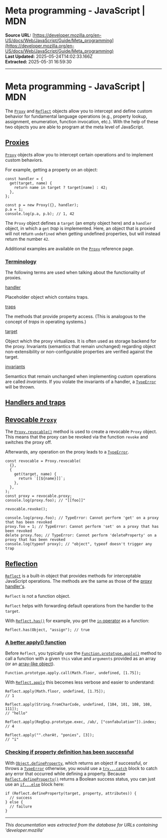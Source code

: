 # Meta programming - JavaScript | MDN

**Source URL:** [https://developer.mozilla.org/en-US/docs/Web/JavaScript/Guide/Meta_programming](https://developer.mozilla.org/en-US/docs/Web/JavaScript/Guide/Meta_programming)  
**Last Updated:** 2025-05-24T14:02:33.166Z  
**Extracted:** 2025-05-31 16:59:30

---

# Meta programming - JavaScript | MDN

The [`Proxy`](https://developer.mozilla.org/en-US/docs/Web/JavaScript/Reference/Global_Objects/Proxy) and [`Reflect`](https://developer.mozilla.org/en-US/docs/Web/JavaScript/Reference/Global_Objects/Reflect) objects allow you to intercept and define custom behavior for fundamental language operations (e.g., property lookup, assignment, enumeration, function invocation, etc.). With the help of these two objects you are able to program at the meta level of JavaScript.

## [Proxies](#proxies)

[`Proxy`](https://developer.mozilla.org/en-US/docs/Web/JavaScript/Reference/Global_Objects/Proxy) objects allow you to intercept certain operations and to implement custom behaviors.

For example, getting a property on an object:

```
const handler = {
  get(target, name) {
    return name in target ? target[name] : 42;
  },
};

const p = new Proxy({}, handler);
p.a = 1;
console.log(p.a, p.b); // 1, 42
```

The `Proxy` object defines a `target` (an empty object here) and a `handler` object, in which a `get` _trap_ is implemented. Here, an object that is proxied will not return `undefined` when getting undefined properties, but will instead return the number `42`.

Additional examples are available on the [`Proxy`](https://developer.mozilla.org/en-US/docs/Web/JavaScript/Reference/Global_Objects/Proxy) reference page.

### [Terminology](#terminology)

The following terms are used when talking about the functionality of proxies.

[handler](https://developer.mozilla.org/en-US/docs/Web/JavaScript/Reference/Global_Objects/Proxy/Proxy)

Placeholder object which contains traps.

[traps](#traps)

The methods that provide property access. (This is analogous to the concept of _traps_ in operating systems.)

[target](#target)

Object which the proxy virtualizes. It is often used as storage backend for the proxy. Invariants (semantics that remain unchanged) regarding object non-extensibility or non-configurable properties are verified against the target.

[invariants](#invariants)

Semantics that remain unchanged when implementing custom operations are called _invariants_. If you violate the invariants of a handler, a [`TypeError`](https://developer.mozilla.org/en-US/docs/Web/JavaScript/Reference/Global_Objects/TypeError) will be thrown.

## [Handlers and traps](#handlers_and_traps)

## [Revocable `Proxy`](#revocable_proxy)

The [`Proxy.revocable()`](https://developer.mozilla.org/en-US/docs/Web/JavaScript/Reference/Global_Objects/Proxy/revocable) method is used to create a revocable `Proxy` object. This means that the proxy can be revoked via the function `revoke` and switches the proxy off.

Afterwards, any operation on the proxy leads to a [`TypeError`](https://developer.mozilla.org/en-US/docs/Web/JavaScript/Reference/Global_Objects/TypeError).

```
const revocable = Proxy.revocable(
  {},
  {
    get(target, name) {
      return `[[${name}]]`;
    },
  },
);
const proxy = revocable.proxy;
console.log(proxy.foo); // "[[foo]]"

revocable.revoke();

console.log(proxy.foo); // TypeError: Cannot perform 'get' on a proxy that has been revoked
proxy.foo = 1; // TypeError: Cannot perform 'set' on a proxy that has been revoked
delete proxy.foo; // TypeError: Cannot perform 'deleteProperty' on a proxy that has been revoked
console.log(typeof proxy); // "object", typeof doesn't trigger any trap
```

## [Reflection](#reflection)

[`Reflect`](https://developer.mozilla.org/en-US/docs/Web/JavaScript/Reference/Global_Objects/Reflect) is a built-in object that provides methods for interceptable JavaScript operations. The methods are the same as those of the [proxy handler's](https://developer.mozilla.org/en-US/docs/Web/JavaScript/Reference/Global_Objects/Proxy/Proxy).

`Reflect` is not a function object.

`Reflect` helps with forwarding default operations from the handler to the `target`.

With [`Reflect.has()`](https://developer.mozilla.org/en-US/docs/Web/JavaScript/Reference/Global_Objects/Reflect/has) for example, you get the [`in` operator](https://developer.mozilla.org/en-US/docs/Web/JavaScript/Reference/Operators/in) as a function:

```
Reflect.has(Object, "assign"); // true
```

### [A better apply() function](#a_better_apply_function)

Before `Reflect`, you typically use the [`Function.prototype.apply()`](https://developer.mozilla.org/en-US/docs/Web/JavaScript/Reference/Global_Objects/Function/apply) method to call a function with a given `this` value and `arguments` provided as an array (or an [array-like object](https://developer.mozilla.org/en-US/docs/Web/JavaScript/Guide/Indexed_collections#working_with_array-like_objects)).

```
Function.prototype.apply.call(Math.floor, undefined, [1.75]);
```

With [`Reflect.apply`](https://developer.mozilla.org/en-US/docs/Web/JavaScript/Reference/Global_Objects/Reflect/apply) this becomes less verbose and easier to understand:

```
Reflect.apply(Math.floor, undefined, [1.75]);
// 1

Reflect.apply(String.fromCharCode, undefined, [104, 101, 108, 108, 111]);
// "hello"

Reflect.apply(RegExp.prototype.exec, /ab/, ["confabulation"]).index;
// 4

Reflect.apply("".charAt, "ponies", [3]);
// "i"
```

### [Checking if property definition has been successful](#checking_if_property_definition_has_been_successful)

With [`Object.defineProperty`](https://developer.mozilla.org/en-US/docs/Web/JavaScript/Reference/Global_Objects/Object/defineProperty), which returns an object if successful, or throws a [`TypeError`](https://developer.mozilla.org/en-US/docs/Web/JavaScript/Reference/Global_Objects/TypeError) otherwise, you would use a [`try...catch`](https://developer.mozilla.org/en-US/docs/Web/JavaScript/Reference/Statements/try...catch) block to catch any error that occurred while defining a property. Because [`Reflect.defineProperty()`](https://developer.mozilla.org/en-US/docs/Web/JavaScript/Reference/Global_Objects/Reflect/defineProperty) returns a Boolean success status, you can just use an [`if...else`](https://developer.mozilla.org/en-US/docs/Web/JavaScript/Reference/Statements/if...else) block here:

```
if (Reflect.defineProperty(target, property, attributes)) {
  // success
} else {
  // failure
}
```

---

*This documentation was extracted from the database for URLs containing 'developer.mozilla'*
